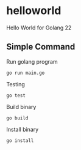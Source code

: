 # helloworld

Hello World for Golang 22

## Simple Command

Run golang program
      
``` 
go run main.go
```
        
Testing

```
go test
```

Build binary

```
go build
```

Install binary

```
go install
```
  